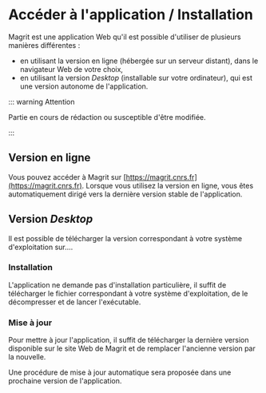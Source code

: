 # Accéder à l'application / Installation

Magrit est une application Web qu'il est possible d'utiliser de plusieurs manières différentes : 

- en utilisant la version en ligne (hébergée sur un serveur distant), dans le navigateur Web de votre choix,
- en utilisant la version *Desktop* (installable sur votre ordinateur), qui est une version autonome de l'application.

::: warning Attention

Partie en cours de rédaction ou susceptible d'être modifiée.

:::

## Version en ligne

Vous pouvez accéder à Magrit sur [https://magrit.cnrs.fr](https://magrit.cnrs.fr).
Lorsque vous utilisez la version en ligne, vous êtes automatiquement dirigé vers la dernière version stable de l'application.

## Version *Desktop*

Il est possible de télécharger la version correspondant à votre système d'exploitation sur....

### Installation

L'application ne demande pas d'installation particulière, il suffit de télécharger le fichier correspondant à votre système d'exploitation, de le décompresser et de lancer l'exécutable.

### Mise à jour

Pour mettre à jour l'application, il suffit de télécharger la dernière version disponible sur le site Web de Magrit et de remplacer l'ancienne version par la nouvelle.

Une procédure de mise à jour automatique sera proposée dans une prochaine version de l'application.